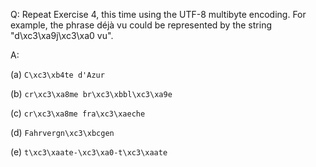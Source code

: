 Q: Repeat Exercise 4, this time using the UTF-8 multibyte encoding. For example,
the phrase déjà vu could be represented by the string "d\xc3\xa9j\xc3\xa0 vu".

A:

(a) `C\xc3\xb4te d'Azur`

(b) `cr\xc3\xa8me br\xc3\xbbl\xc3\xa9e`

(c) `cr\xc3\xa8me fra\xc3\xaeche`

(d) `Fahrvergn\xc3\xbcgen`

(e) `t\xc3\xaate-\xc3\xa0-t\xc3\xaate`

